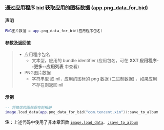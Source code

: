 ### 通过应用程序 bid 获取应用的图标数据 (**app\.png\_data\_for\_bid**)


#### 声明
```lua
PNG图片数据 = app.png_data_for_bid(应用程序包名)
```


#### 参数及返回值
> - 应用程序包名
>   - 文本型，应用的 bundle identifier \(应用包名，可在 **XXT 应用程序\-\-更多\-\-应用列表** 中查看\) 
> - PNG图片数据
>   - 字符串型 或 nil，应用的图标的 png 数据 (二进制数据) ，如果应用不存在则返回 nil


#### 示例  
```lua
-- 将微信的图标保存到相册
image.load_data(app.png_data_for_bid("com.tencent.xin")):save_to_album()
```
**注**：上述代码中使用了非本章函数 [`image.load_data`](/Handbook/image/image.load_data.md)、[`:save_to_album`](/Handbook/image/_save_to_album.md)

